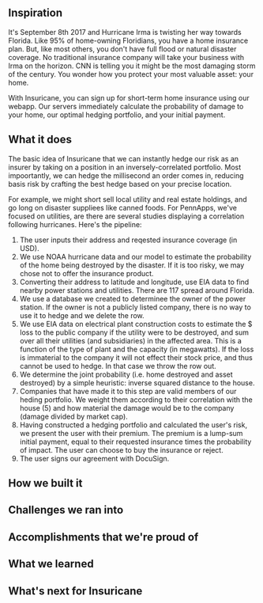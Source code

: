 ## Inspiration

It's September 8th 2017 and Hurricane Irma is twisting her way towards Florida. Like 95% of home-owning Floridians, you have a home insurance plan. But, like most others, you don't have full flood or natural disaster coverage. No traditional insurance company will take your business with Irma on the horizon. CNN is telling you it might be the most damaging storm of the century. You wonder how you protect your most valuable asset: your home. 

With Insuricane, you can sign up for short-term home insurance using our webapp. Our servers immediately calculate the probability of damage to your home, our optimal hedging portfolio, and your initial payment.

## What it does

The basic idea of Insuricane that we can instantly hedge our risk as an insurer by taking on a position in an inversely-correlated portfolio. Most impoortantly, we can hedge the millisecond an order comes in, reducing basis risk by crafting the best hedge based on your precise location.

For example, we might short sell local utility and real estate holdings, and go long on disaster suppliees like canned foods. For PennApps, we've focused on utilities, are there are several studies displaying a correlation following hurricanes. Here's the pipeline:

1. The user inputs their address and reqested insurance coverage (in USD).
2. We use NOAA hurricane data and our model to estimate the probability of the home being destroyed by the disaster. If it is too risky, we may chose not to offer the insurance product.
3. Converting their address to latitude and longitude, use EIA data to find nearby power stations and utilities. There are 117 spread around Florida. 
4. We use a database we created to determinee the owner of the power station. If the owner is not a publicly listed company, there is no way to use it to hedge and we delete the row.
5. We use EIA data on electrical plant construction costs to estimate the $ loss to the public company if the utility were to be destroyed, and sum over all their utilities (and subsidiaries) in the affected area. This is a function of the type of plant and the capacity (in megawatts). If the loss is immaterial to the company it will not effect their stock price, and thus cannot be used to hedge. In that case we throw the row out.
6. We determine the joint probability (i.e. home destroyed and asset destroyed) by a simple heuristic: inverse squared distance to the house. 
7. Companies that have made it to this step are valid members of our heding portfolio. We weight them according to their correlation with the house (5) and how material the damage would be to the company (damage divided by market cap).
8. Having constructed a hedging portfolio and calculated the user's risk, we present the user with their premium. The premium is a lump-sum initial payment, equal to their requested insurance times the probability of impact. The user can choose to buy the insurance or reject.
9. The user signs our agreement with DocuSign.


## How we built it

## Challenges we ran into

## Accomplishments that we're proud of

## What we learned

## What's next for Insuricane
